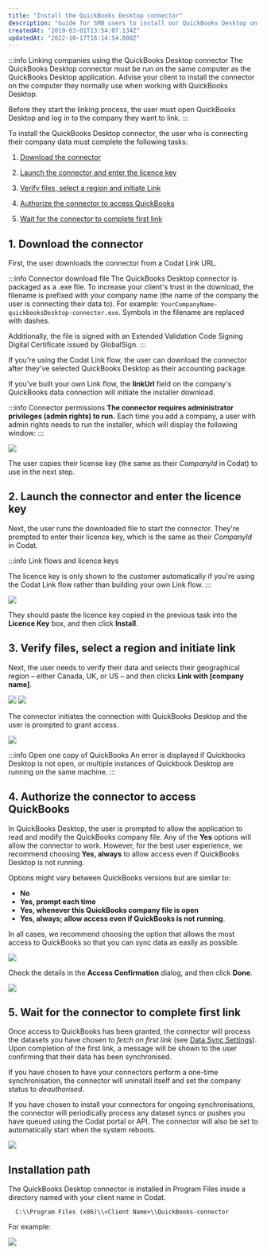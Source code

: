 ```yaml
---
title: "Install the QuickBooks Desktop connector"
description: "Guide for SMB users to install our QuickBooks Desktop on-premise connector."
createdAt: "2019-03-01T13:54:07.134Z"
updatedAt: "2022-10-17T16:14:54.800Z"
---
```


:::info Linking companies using the QuickBooks Desktop connector
The QuickBooks Desktop connector must be run on the same computer as the QuickBooks Desktop application. Advise your client to install the connector on the computer they normally use when working with QuickBooks Desktop.

Before they start the linking process, the user must open QuickBooks Desktop and log in to the company they want to link.
:::

To install the QuickBooks Desktop connector, the user who is connecting their company data must complete the following tasks:

1. [Download the connector](/installing-the-quickbooks-connector#1-download-the-connector)

2. [Launch the connector and enter the licence key](/installing-the-quickbooks-connector#2-launch-the-connector-and-enter-the-licence-key)

3. [Verify files, select a region and initiate Link](/installing-the-quickbooks-connector#3-verify-files-select-a-region-and-initiate-link)

4. [Authorize the connector to access QuickBooks](/installing-the-quickbooks-connector#4-authorize-the-connector-to-access-quickbooks)

5. [Wait for the connector to complete first link](/installing-the-quickbooks-connector#5-wait-for-the-connector-to-complete-first-link)

## 1. Download the connector

First, the user downloads the connector from a Codat Link URL.

:::info Connector download file
The QuickBooks Desktop connector is packaged as a .exe file. To increase your client's trust in the download, the filename is prefixed with your company name (the name of the company the user is connecting their data to). For example: `YourCompanyName-quickbooksDesktop-connector.exe`. Symbols in the filename are replaced with dashes.

Additionally, the file is signed with an Extended Validation Code Signing Digital Certificate issued by GlobalSign.
:::

If you're using the Codat Link flow, the user can download the connector after they've selected QuickBooks Desktop as their accounting package.

If you've built your own Link flow, the **linkUrl** field on the company's QuickBooks data connection will initiate the installer download.

:::info Connector permissions
**The connector requires administrator privileges (admin rights) to run.** Each time you add a company, a user with admin rights needs to run the installer, which will display the following window:
:::

<img src="/img/old/420dc1e-QBDLinkNew.JPG" />

The user copies their license key (the same as their _CompanyId_ in Codat) to use in the next step.

## 2. Launch the connector and enter the licence key

Next, the user runs the downloaded file to start the connector. They're prompted to enter their licence key, which is the same as their _CompanyId_ in Codat.

:::info Link flows and licence keys

The licence key is only shown to the customer automatically if you're using the Codat Link flow rather than building your own Link flow.
:::

<img src="/img/old/2442911-Entering_License_key.png" />

They should paste the licence key copied in the previous task into the **Licence Key** box, and then click **Install**.

## 3. Verify files, select a region and initiate link

Next, the user needs to verify their data and selects their geographical region – either Canada, UK, or US – and then clicks **Link with [company name]**.

<img src="/img/old/6658970-QBD_Connector.png" />

<img src="/img/old/3404367-QB_region_selection.png" />

The connector initiates the connection with QuickBooks Desktop and the user is prompted to grant access.

<img src="/img/old/1afe318-QBDConfirm.PNG" />

:::info Open one copy of QuickBooks
An error is displayed if Quickbooks Desktop is not open, or multiple instances of Quickbook Desktop are running on the same machine.
:::

## 4. Authorize the connector to access QuickBooks

In QuickBooks Desktop, the user is prompted to allow the application to read and modify the QuickBooks company file. Any of the **Yes** options will allow the connector to work. However, for the best user experience, we recommend choosing **Yes, always** to allow access even if QuickBooks Desktop is not running.

Options might vary between QuickBooks versions but are similar to:

- **No**
- **Yes, prompt each time**
- **Yes, whenever this QuickBooks company file is open**
- **Yes, always; allow access even if QuickBooks is not running**.

In all cases, we recommend choosing the option that allows the most access to QuickBooks so that you can sync data as easily as possible.

<img src="/img/old/c650d8d-QBD-Auth.png" />

Check the details in the **Access Confirmation** dialog, and then click **Done**.

<img src="/img/old/7db6c59-Access_Confirmation.png" />

## 5. Wait for the connector to complete first link

Once access to QuickBooks has been granted, the connector will process the datasets you have chosen to _fetch on first link_ (see [Data Sync Settings](/core-conepts/data-type-settings)). Upon completion of the first link, a message will be shown to the user confirming that their data has been synchronised.

If you have chosen to have your connectors perform a one-time synchronisation, the connector will uninstall itself and set the company status to _deauthorised_.

If you have chosen to install your connectors for ongoing synchronisations, the connector will periodically process any dataset syncs or pushes you have queued using the Codat portal or API. The connector will also be set to automatically start when the system reboots.

<img src="/img/old/e435017-Linked_Succesfully.png" />

## Installation path

The QuickBooks Desktop connector is installed in Program Files inside a directory named with your client name in Codat.

```
  C:\\Program Files (x86)\\<Client Name>\\QuickBooks-connector
```

For example:

<img src="/img/old/8fa7d87-qbd-connector-installation-path-border.png" />
